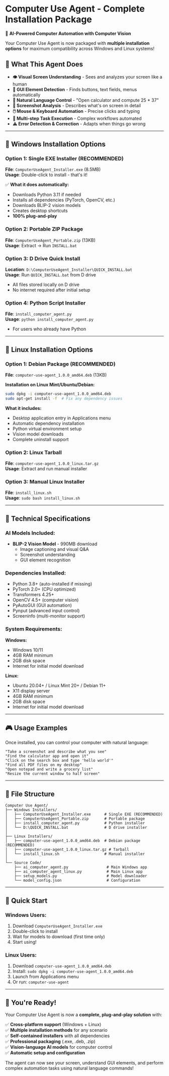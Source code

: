 # Computer Use Agent - Complete Installation Package

🤖 **AI-Powered Computer Automation with Computer Vision**

Your Computer Use Agent is now packaged with **multiple installation options** for maximum compatibility across Windows and Linux systems!

## 🎯 **What This Agent Does**

- **👁️ Visual Screen Understanding** - Sees and analyzes your screen like a human
- **🎯 GUI Element Detection** - Finds buttons, text fields, menus automatically  
- **💬 Natural Language Control** - "Open calculator and compute 25 * 37"
- **📸 Screenshot Analysis** - Describes what's on screen in detail
- **🖱️ Mouse & Keyboard Automation** - Precise clicks and typing
- **🔄 Multi-step Task Execution** - Complex workflows automated
- **⚠️ Error Detection & Correction** - Adapts when things go wrong

---

## 🚀 **Windows Installation Options**

### Option 1: Single EXE Installer (RECOMMENDED)
**File**: `ComputerUseAgent_Installer.exe` (8.5MB)  
**Usage**: Double-click to install - that's it!

✅ **What it does automatically:**
- Downloads Python 3.11 if needed
- Installs all dependencies (PyTorch, OpenCV, etc.)
- Downloads BLIP-2 vision models
- Creates desktop shortcuts
- **100% plug-and-play**

### Option 2: Portable ZIP Package
**File**: `ComputerUseAgent_Portable.zip` (13KB)  
**Usage**: Extract → Run `INSTALL.bat`

### Option 3: D Drive Quick Install
**Location**: `D:\ComputerUseAgent_Installer\QUICK_INSTALL.bat`  
**Usage**: Run `QUICK_INSTALL.bat` from D drive
- All files stored locally on D drive
- No internet required after initial setup

### Option 4: Python Script Installer
**File**: `install_computer_agent.py`  
**Usage**: `python install_computer_agent.py`
- For users who already have Python

---

## 🐧 **Linux Installation Options**

### Option 1: Debian Package (RECOMMENDED)
**File**: `computer-use-agent_1.0.0_amd64.deb` (13KB)

**Installation on Linux Mint/Ubuntu/Debian:**
```bash
sudo dpkg -i computer-use-agent_1.0.0_amd64.deb
sudo apt-get install -f  # Fix any dependency issues
```

**What it includes:**
- Desktop application entry in Applications menu
- Automatic dependency installation
- Python virtual environment setup
- Vision model downloads
- Complete uninstall support

### Option 2: Linux Tarball
**File**: `computer-use-agent_1.0.0_linux.tar.gz`  
**Usage**: Extract and run manual installer

### Option 3: Manual Linux Installer
**File**: `install_linux.sh`  
**Usage**: `sudo bash install_linux.sh`

---

## 🔧 **Technical Specifications**

### **AI Models Included:**
- **BLIP-2 Vision Model** - 990MB download
  - Image captioning and visual Q&A
  - Screenshot understanding
  - GUI element recognition

### **Dependencies Installed:**
- Python 3.8+ (auto-installed if missing)
- PyTorch 2.0+ (CPU optimized)
- Transformers 4.25+
- OpenCV 4.5+ (computer vision)
- PyAutoGUI (GUI automation)
- Pynput (advanced input control)
- Screeninfo (multi-monitor support)

### **System Requirements:**

**Windows:**
- Windows 10/11
- 4GB RAM minimum
- 2GB disk space
- Internet for initial model download

**Linux:**
- Ubuntu 20.04+ / Linux Mint 20+ / Debian 11+
- X11 display server
- 4GB RAM minimum
- 2GB disk space
- Internet for initial model download

---

## 🎮 **Usage Examples**

Once installed, you can control your computer with natural language:

```
"Take a screenshot and describe what you see"
"Find the calculator app and open it"
"Click on the search box and type 'hello world'"
"Find all PDF files on my desktop"
"Open notepad and write a grocery list"
"Resize the current window to half screen"
```

---

## 📁 **File Structure**

```
Computer Use Agent/
├── Windows Installers/
│   ├── ComputerUseAgent_Installer.exe      # Single EXE (RECOMMENDED)
│   ├── ComputerUseAgent_Portable.zip       # Portable package
│   ├── install_computer_agent.py           # Python installer
│   └── D:\QUICK_INSTALL.bat                # D drive installer
│
├── Linux Installers/
│   ├── computer-use-agent_1.0.0_amd64.deb  # Debian package (RECOMMENDED)
│   ├── computer-use-agent_1.0.0_linux.tar.gz # Tarball
│   └── install_linux.sh                    # Manual installer
│
└── Source Code/
    ├── ai_computer_agent.py                 # Main Windows app
    ├── ai_computer_agent_linux.py           # Main Linux app
    ├── setup_models.py                      # Model downloader
    └── model_config.json                    # Configuration
```

---

## 🚀 **Quick Start**

### **Windows Users:**
1. Download `ComputerUseAgent_Installer.exe`
2. Double-click to install
3. Wait for models to download (first time only)
4. Start using!

### **Linux Users:**
1. Download `computer-use-agent_1.0.0_amd64.deb`
2. Install: `sudo dpkg -i computer-use-agent_1.0.0_amd64.deb`
3. Launch from Applications menu
4. Or run: `computer-use-agent`

---

## 🎉 **You're Ready!**

Your Computer Use Agent is now a **complete, plug-and-play solution** with:

✅ **Cross-platform support** (Windows + Linux)  
✅ **Multiple installation methods** for any scenario  
✅ **Self-contained installers** with all dependencies  
✅ **Professional packaging** (.exe, .deb, .zip)  
✅ **Vision-language AI models** for computer control  
✅ **Automatic setup and configuration**  

The agent can now see your screen, understand GUI elements, and perform complex automation tasks using natural language commands!

